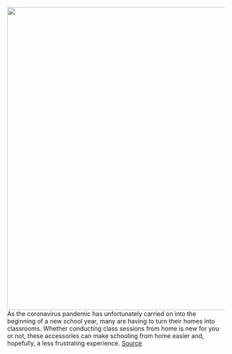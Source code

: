 <img src='https://cdn.vox-cdn.com/thumbor/-Cxhg1TlyPRQ41NotiW7C6QlAIo=/0x0:2040x1360/1200x800/filters:focal(953x533:1279x859)/cdn.vox-cdn.com/uploads/chorus_image/image/67225849/pesposito_200420_3983_0004.0.0.jpg' width='700px' /><br/>
As the coronavirus pandemic has unfortunately carried on into the beginning of a new school year, many are having to turn their homes into classrooms. Whether conducting class sessions from home is new for you or not, these accessories can make schooling from home easier and, hopefully, a less frustrating experience.
<a href='https://www.theverge.com/21375190/best-home-school-virtual-learning-zoom-gadgets-accessories-tech'> Source <a/>